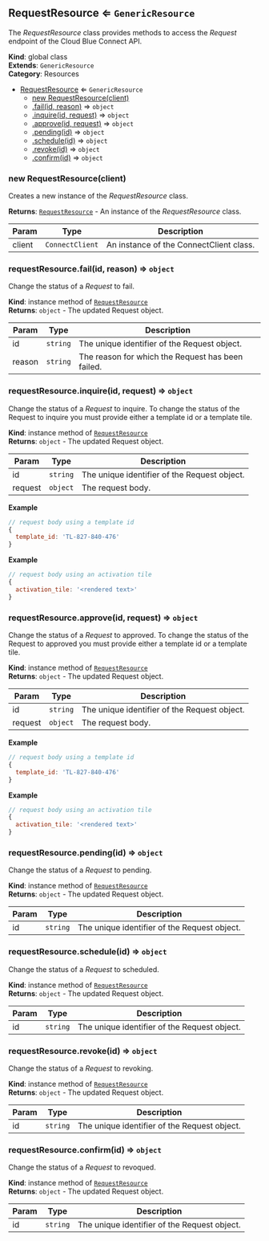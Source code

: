 <a name="RequestResource"></a>

## RequestResource ⇐ <code>GenericResource</code>
The *RequestResource* class provides methods to access the *Request*
endpoint of the Cloud Blue Connect API.

**Kind**: global class  
**Extends**: <code>GenericResource</code>  
**Category**: Resources  

* [RequestResource](#RequestResource) ⇐ <code>GenericResource</code>
    * [new RequestResource(client)](#new_RequestResource_new)
    * [.fail(id, reason)](#RequestResource+fail) ⇒ <code>object</code>
    * [.inquire(id, request)](#RequestResource+inquire) ⇒ <code>object</code>
    * [.approve(id, request)](#RequestResource+approve) ⇒ <code>object</code>
    * [.pending(id)](#RequestResource+pending) ⇒ <code>object</code>
    * [.schedule(id)](#RequestResource+schedule) ⇒ <code>object</code>
    * [.revoke(id)](#RequestResource+revoke) ⇒ <code>object</code>
    * [.confirm(id)](#RequestResource+confirm) ⇒ <code>object</code>

<a name="new_RequestResource_new"></a>

### new RequestResource(client)
Creates a new instance of the *RequestResource* class.

**Returns**: [<code>RequestResource</code>](#RequestResource) - An instance of the *RequestResource* class.  

| Param | Type | Description |
| --- | --- | --- |
| client | <code>ConnectClient</code> | An instance of the ConnectClient class. |

<a name="RequestResource+fail"></a>

### requestResource.fail(id, reason) ⇒ <code>object</code>
Change the status of a *Request* to fail.

**Kind**: instance method of [<code>RequestResource</code>](#RequestResource)  
**Returns**: <code>object</code> - The updated Request object.  

| Param | Type | Description |
| --- | --- | --- |
| id | <code>string</code> | The unique identifier of the Request object. |
| reason | <code>string</code> | The reason for which the Request has been failed. |

<a name="RequestResource+inquire"></a>

### requestResource.inquire(id, request) ⇒ <code>object</code>
Change the status of a *Request* to inquire.
To change the status of the Request to inquire you must provide
either a template id or a template tile.

**Kind**: instance method of [<code>RequestResource</code>](#RequestResource)  
**Returns**: <code>object</code> - The updated Request object.  

| Param | Type | Description |
| --- | --- | --- |
| id | <code>string</code> | The unique identifier of the Request object. |
| request | <code>object</code> | The request body. |

**Example**  
```js
// request body using a template id
{
  template_id: 'TL-827-840-476'
}
```
**Example**  
```js
// request body using an activation tile
{
  activation_tile: '<rendered text>'
}
```
<a name="RequestResource+approve"></a>

### requestResource.approve(id, request) ⇒ <code>object</code>
Change the status of a *Request* to approved.
To change the status of the Request to approved you must provide
either a template id or a template tile.

**Kind**: instance method of [<code>RequestResource</code>](#RequestResource)  
**Returns**: <code>object</code> - The updated Request object.  

| Param | Type | Description |
| --- | --- | --- |
| id | <code>string</code> | The unique identifier of the Request object. |
| request | <code>object</code> | The request body. |

**Example**  
```js
// request body using a template id
{
  template_id: 'TL-827-840-476'
}
```
**Example**  
```js
// request body using an activation tile
{
  activation_tile: '<rendered text>'
}
```
<a name="RequestResource+pending"></a>

### requestResource.pending(id) ⇒ <code>object</code>
Change the status of a *Request* to pending.

**Kind**: instance method of [<code>RequestResource</code>](#RequestResource)  
**Returns**: <code>object</code> - The updated Request object.  

| Param | Type | Description |
| --- | --- | --- |
| id | <code>string</code> | The unique identifier of the Request object. |

<a name="RequestResource+schedule"></a>

### requestResource.schedule(id) ⇒ <code>object</code>
Change the status of a *Request* to scheduled.

**Kind**: instance method of [<code>RequestResource</code>](#RequestResource)  
**Returns**: <code>object</code> - The updated Request object.  

| Param | Type | Description |
| --- | --- | --- |
| id | <code>string</code> | The unique identifier of the Request object. |

<a name="RequestResource+revoke"></a>

### requestResource.revoke(id) ⇒ <code>object</code>
Change the status of a *Request* to revoking.

**Kind**: instance method of [<code>RequestResource</code>](#RequestResource)  
**Returns**: <code>object</code> - The updated Request object.  

| Param | Type | Description |
| --- | --- | --- |
| id | <code>string</code> | The unique identifier of the Request object. |

<a name="RequestResource+confirm"></a>

### requestResource.confirm(id) ⇒ <code>object</code>
Change the status of a *Request* to revoqued.

**Kind**: instance method of [<code>RequestResource</code>](#RequestResource)  
**Returns**: <code>object</code> - The updated Request object.  

| Param | Type | Description |
| --- | --- | --- |
| id | <code>string</code> | The unique identifier of the Request object. |

